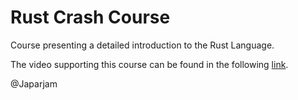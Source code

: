 # Rust Crash Course

Course presenting a detailed introduction to the Rust Language.

The video supporting this course can be found in the following [link](https://www.youtube.com/watch?v=zF34dRivLOw&t=1s).

@Japarjam
